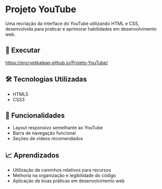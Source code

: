 # Projeto YouTube

Uma recriação da interface do YouTube utilizando HTML e CSS, desenvolvida para praticar e aprimorar habilidades em desenvolvimento web.

## 🚀 Executar

https://encryptkalean.github.io/Projeto-YouTube/

## 🛠️ Tecnologias Utilizadas

- HTML5
- CSS3

## 📌 Funcionalidades

- Layout responsivo semelhante ao YouTube
- Barra de navegação funcional
- Seções de vídeos recomendados

## 📈 Aprendizados

- Utilização de caminhos relativos para recursos
- Melhoria na organização e legibilidade do código
- Aplicação de boas práticas em desenvolvimento web
